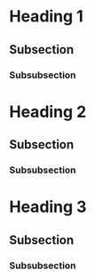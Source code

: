 # Heading 1

## Subsection

### Subsubsection

# Heading 2

## Subsection

### Subsubsection

# Heading 3

## Subsection

### Subsubsection

